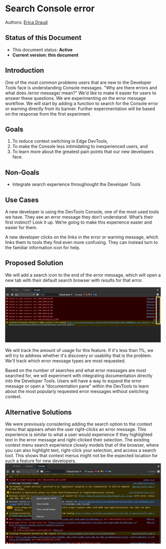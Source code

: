 # Search Console error

Authors: [Erica Draud](https://github.com/erdraud)

## Status of this Document
* This document status: **Active**
* **Current version: this document**
    
## Introduction

One of the most common problems users that are new to the Developer Tools face is understanding Console messages. "Why are there errors and what does /error message/ mean?" We'd like to make it easier for users to answer these questions. We are experimenting on the error message workflow. We will start by adding a function to search for the Console error or warning directly from its banner. Further experimentation will be based on the response from the first experiment.

## Goals

1. To reduce context switching in Edge DevTools,
2. To make the Console less intimidating to inexperienced users, and 
3. To learn more about the greatest pain points that our new developers face. 

## Non-Goals

* Integrate search experience throughought the Developer Tools

## Use Cases

A new developer is using the DevTools Console, one of the most used tools we have. They see an error message they don’t understand. What’s their first instinct? Look it up. We’re going to make this experience easier and easier for them.

A new developer clicks on the links in the error or warning message, which links them to tools they find even more confusing. They can instead turn to the familiar information icon for help.

## Proposed Solution

We will add a search icon to the end of the error message, which will open a new tab with their default search browser with results for that error. 

![Search error information icon](search-console.jpg) 

We will track the amount of usage for this feature. If it's less than 1%, we will try to address whether it's discovery or usability that is the problem. We'll track which error message types are most requested.

Based on the number of searches and what error messages are most searched for, we will experiment with integrating documentation directly into the Developer Tools. Users will have a way to expand the error message or open a “documentation pane” within the DevTools to learn about the most popularly requested error messages without switching context. 


## Alternative Solutions

We were previously considering adding the search option to the context menu that appears when the user right-clicks an error message. This experience is similar to what a user would experience if they highlighted text in the error message and right-clicked their selection. The existing context menu search experience closely models that of the browser, where you can also highlight text, right-click your selection, and access a search tool. This shows that context menus might not be the expected location for such a feature for new developers.
![Search from right-click context menu](prev-search-error.jpg) 

